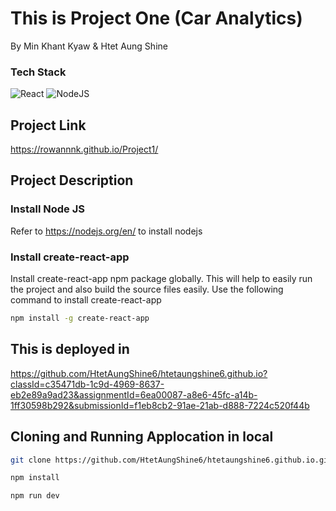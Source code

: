 # This is Project One (Car Analytics)
By Min Khant Kyaw & Htet Aung Shine

### Tech Stack
![React](https://img.shields.io/badge/react-%2320232a.svg?style=for-the-badge&logo=react&logoColor=%2361DAFB)
![NodeJS](https://img.shields.io/badge/node.js-6DA55F?style=for-the-badge&logo=node.js&logoColor=white)

## Project Link
https://rowannnk.github.io/Project1/

## Project Description

### Install Node JS
Refer to https://nodejs.org/en/ to install nodejs

### Install create-react-app
Install create-react-app npm package globally. This will help to easily run the project and also build the source files easily. Use the following command to install create-react-app

```bash 
npm install -g create-react-app
```

## This is deployed in 
https://github.com/HtetAungShine6/htetaungshine6.github.io?classId=c35471db-1c9d-4969-8637-eb2e89a9ad23&assignmentId=6ea00087-a8e6-45fc-a14b-1ff30598b292&submissionId=f1eb8cb2-91ae-21ab-d888-7224c520f44b

## Cloning and Running Applocation in local
```bash
git clone https://github.com/HtetAungShine6/htetaungshine6.github.io.git
```

```bash
npm install
```

```bash
npm run dev
```
